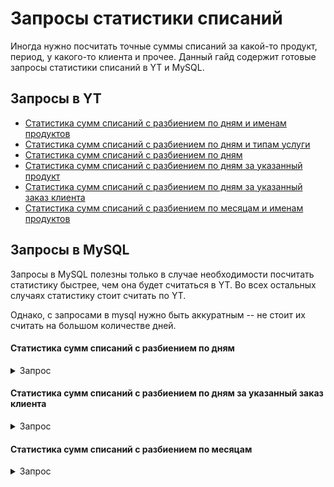 # Запросы статистики списаний

Иногда нужно посчитать точные суммы списаний за какой-то продукт, период, у какого-то клиента и прочее. 
Данный гайд содержит готовые запросы статистики списаний в YT и MySQL.

## Запросы в YT

- [Статистика сумм списаний с разбиением по дням и именам продуктов](https://yql.yandex-team.ru/Operations/YbyHNwVK8AskqRu52oEoKzZypzopaZ3ppXem-ejJX7A=)
- [Статистика сумм списаний с разбиением по дням и типам услуги](https://yql.yandex-team.ru/Operations/YbyHfy3DcA_PidQvzkvgftaNcehby-hZdk18wdTq6Ks=)
- [Статистика сумм списаний с разбиением по дням](https://yql.yandex-team.ru/Operations/YbyJrC3DcA_Pide5YyOb4JhCwjh4aWFg_Bekt_AVcZw=)
- [Статистика сумм списаний с разбиением по дням за указанный продукт](https://yql.yandex-team.ru/Operations/YbyNLdJwbA74bdk4jcf02hU000qgnVzjCa2Z3LicTco=)
- [Статистика сумм списаний с разбиением по дням за указанный заказ клиента](https://yql.yandex-team.ru/Operations/YcENj1Z1OyxB3xUqtKZrVmo7pslDbJ5a8PPSLWHEgS4=)
- [Статистика сумм списаний с разбиением по месяцам и именам продуктов](https://yql.yandex-team.ru/Operations/YcAsYS3DcA_PjxajGKCcvTxYD-jR4BMfSqQPgV9b2R8=)

## Запросы в MySQL

Запросы в MySQL полезны только в случае необходимости посчитать статистику быстрее, чем она будет считаться в YT. 
Во всех остальных случаях статистику стоит считать по YT.

Однако, с запросами в mysql нужно быть аккуратным -- не стоит их считать на большом количестве дней.

#### Статистика сумм списаний с разбиением по дням

<details>
<summary>Запрос</summary>
<p>

```sql
select day(timestamp), sum(amount), count(*) 
from order_transaction
where timestamp > '2021-11-20' 
  and timestamp < '2021-11-25' 
  and type = 2
group by day(timestamp);
```

</p>
</details> 

#### Cтатистика сумм списаний с разбиением по дням за указанный заказ клиента

<details>
<summary>Запрос</summary>
<p>

```sql
select day(timestamp), sum(amount), count(*) 
from order_transaction
where timestamp > '2021-11-10' 
  and timestamp < '2021-11-17'
  and type = 2
  and order_id = 47318
group by day(timestamp);
```

</p>
</details> 

#### Статистика сумм списаний с разбиением по месяцам

<details>
<summary>Запрос</summary>
<p>

```sql
select year(timestamp), month(timestamp), sum(amount), count(*)
from order_transaction
where timestamp > '2021-10' 
  and timestamp < '2021-12'
  and type = 2
group by year(timestamp), month(timestamp);
```

</p>
</details> 
